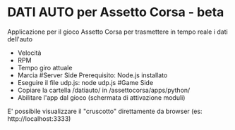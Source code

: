 DATI AUTO per Assetto Corsa - beta
================

Applicazione per il gioco Assetto Corsa per trasmettere in tempo reale i dati dell'auto
- Velocità
- RPM
- Tempo giro attuale
- Marcia
#Server Side
Prerequisito: Node.js installato
- Eseguire il file udp.js: node udp.js 
#Game Side
- Copiare la cartella /datiauto/ in /assettocorsa/apps/python/
- Abilitare l'app dal gioco (schermata di attivazione moduli)

E' possibile visualizzare il "cruscotto" direttamente da browser (es: http://localhost:3333) 